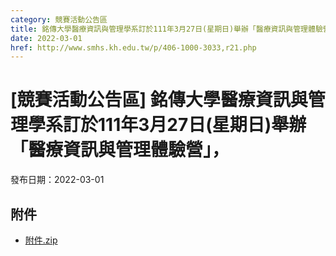 ```yaml
---
category: 競賽活動公告區
title: 銘傳大學醫療資訊與管理學系訂於111年3月27日(星期日)舉辦「醫療資訊與管理體驗營」，
date: 2022-03-01
href: http://www.smhs.kh.edu.tw/p/406-1000-3033,r21.php
---
```


# [競賽活動公告區] 銘傳大學醫療資訊與管理學系訂於111年3月27日(星期日)舉辦「醫療資訊與管理體驗營」，

發布日期：2022-03-01



## 附件

- [附件.zip](https://www.smhs.kh.edu.tw/app/index.php?Action=downloadfile&file=WVhSMFlXTm9MekkyTDNCMFlWOHlOemN5WHpjNE1EZzBNekJmTURNNU16a3VlbWx3&fname=DGGGROTSYWQO41XX50LKSWHGRK30OOLKDGUWTSKK4125MLVWKPROVTPOUSSSPKPO)
